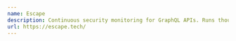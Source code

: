 ```yaml
---
name: Escape
description: Continuous security monitoring for GraphQL APIs. Runs thousands of security tests from the CI/CD. Supports every language and framework. Free to get started.
url: https://escape.tech/
---
```

